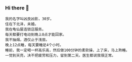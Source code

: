 
### Hi there 👋


    我的名字叫凶良凶影，30岁。
    住在下北泽，未婚。
    我在龟仙屋连锁店服务。
    每天都要打电动到晚上8点才能回家。
    我不抽烟，酒仅止于浅尝。
    晚上12点睡，每天要睡足4个小时。
    睡前，我一定喝一杯高乐高，然后做100分钟的柔软操，上了床，马上熟睡。
    一觉到天亮，决不把疲劳和压力，留到第二天。医生都说我很正常。
    